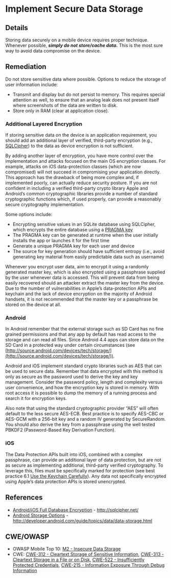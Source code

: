# Implement Secure Data Storage

## Details 

Storing data securely on a mobile device requires proper technique. Whenever possible, ***simply do not store/cache data.*** This is the most sure way to avoid data compromise on the device.

## Remediation

Do not store sensitive data where possible. Options to reduce the storage of user information include:
 * Transmit and display but do not persist to memory. This requires special attention as well, to ensure that an analog leak does not present itself where screenshots of the data are written to disk.
 * Store only in RAM (clear at application close).

### Additional Layered Encryption
If storing sensitive data on the device is an application requirement, you should add an additional layer of verified, third-party encryption (e.g., [SQLCipher](https://www.zetetic.net/sqlcipher/)) to the data as device encryption is not sufficient.

By adding another layer of encryption, you have more control over the implementation and attacks focused on the main OS encryption classes. For example, attacks on iOS data-protection classes (which are now compromised) will not succeed in compromising your application directly. This approach has the drawback of being more complex and, if implemented poorly, can actually reduce security posture. If you are not confident in including a verified third-party crypto library Apple and Android’s common cryptographic libraries provide a number of standard cryptographic functions which, if used properly, can provide a reasonably secure cryptography implementation.

Some options include:
 * Encrypting sensitive values in an SQLite database using SQLCipher, which encrypts the entire database using a [PRAGMA key](https://www.zetetic.net/sqlcipher/sqlcipher-api/#key)
 * The PRAGMA key can be generated at runtime when the user initially installs the app or launches it for the first time
 * Generate a unique PRAGMA key for each user and device
 * The source for key generation should have sufficient entropy (i.e., avoid generating key material from easily predictable data such as username)

Whenever you encrypt user data, aim to encrypt it using a randomly generated master key, which is also encrypted using a passphrase supplied by the user whenever data is accessed. This will prevent data from being easily recovered should an attacker extract the master key from the device. Due to the number of vulnerabilities in Apple’s data-protection APIs and keychain and the lack of device encryption on the majority of Android handsets, it is not recommended that the master key or a passphrase be stored on the device at all.

### Android
In Android remember that the external storage such as SD Card has no fine grained permissions and that any app by default has read access to the storage and can read all files. Since Android 4.4 apps can store data on the SD Card in a protected way under certain circumstances (see [http://source.android.com/devices/tech/storage/](http://source.android.com/devices/tech/storage/)).

Android and iOS implement standard crypto libraries such as AES that can be used to secure data. Remember that data encrypted with this method is only as secure as the password used to derive the key and key management. Consider the password policy, length and complexity versus user convenience, and how the encryption key is stored in memory. With root access it is possible to dump the memory of a running process and search it for encryption keys.

Also note that using the standard cryptographic provider “AES” will often default to the less secure AES-ECB. Best practice is to specify AES-CBC or AES-GCM with a 256-bit key and a random IV generated by SecureRandom. You should also derive the key from a passphrase using the well tested PBKDF2 (Password-Based Key Derivation Function).

### iOS

The Data Protection APIs built into iOS, combined with a complex passphrase, can provide an additional layer of data protection, but are not as secure as implementing additional, third-party verified cryptography. To leverage this, files must be specifically marked for protection (see best practice 6.1 [Use the Keychain Carefully](/iOS/use-the-keychain-carefully)). Any data not specifically encrypted using Apple’s data protection APIs is stored unencrypted.

## References

 * [Android/iOS Full Database Encryption](http://sqlcipher.net/) - http://sqlcipher.net/
 * [Android Storage Options](http://developer.android.com/guide/topics/data/data-storage.html) - http://developer.android.com/guide/topics/data/data-storage.html

## CWE/OWASP 

 * OWASP Mobile Top 10: [M2 - Insecure Data Storage](https://www.owasp.org/index.php/Mobile_Top_10_2014-M2)
 * CWE: [CWE-312 - Cleartext Storage of Sensitive Information](http://cwe.mitre.org/data/definitions/312.html), [CWE-313 - Cleartext Storage in a File or on Disk](http://cwe.mitre.org/data/definitions/313.html), [CWE-522 - Insufficiently Protected Credentials](http://cwe.mitre.org/data/definitions/522.html), [CWE-215 - Information Exposure Through Debug Information](http://cwe.mitre.org/data/definitions/215.html)

